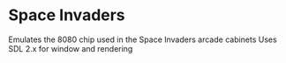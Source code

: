 # Space Invaders
Emulates the 8080 chip used in the Space Invaders arcade cabinets
Uses SDL 2.x for window and rendering 